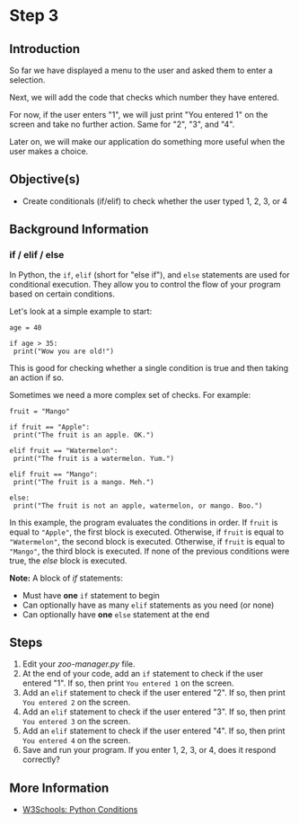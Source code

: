 # Step 3

## Introduction

So far we have displayed a menu to the user and asked them to enter a selection.

Next, we will add the code that checks which number they have entered.

For now, if the user enters "1", we will just print "You entered 1" on the screen and take no further action. Same for "2", "3", and "4".

Later on, we will make our application do something more useful when the user makes a choice.

## Objective(s)

- Create conditionals (if/elif) to check whether the user typed 1, 2, 3, or 4

## Background Information

### if / elif / else

In Python, the `if`, `elif` (short for "else if"), and `else` statements are used for conditional execution. They allow you to control the flow of your program based on certain conditions.

Let's look at a simple example to start:

```
age = 40

if age > 35:
 print("Wow you are old!")
```

This is good for checking whether a single condition is true and then taking an action if so.

Sometimes we need a more complex set of checks. For example:

```
fruit = "Mango"

if fruit == "Apple":
 print("The fruit is an apple. OK.")

elif fruit == "Watermelon":
 print("The fruit is a watermelon. Yum.")

elif fruit == "Mango":
 print("The fruit is a mango. Meh.")

else:
 print("The fruit is not an apple, watermelon, or mango. Boo.")
```

In this example, the program evaluates the conditions in order. If `fruit` is equal to `"Apple"`, the first block is executed. Otherwise, if `fruit` is equal to `"Watermelon"`, the second block is executed. Otherwise, if `fruit` is equal to `"Mango"`, the third block is executed. If none of the previous conditions were true, the *else* block is executed.

**Note:** A block of *if* statements:

- Must have **one** `if` statement to begin
- Can optionally have as many `elif` statements as you need (or none)
- Can optionally have **one** `else` statement at the end

## Steps

1. Edit your *zoo-manager.py* file.
2. At the end of your code, add an `if` statement to check if the user entered "1". If so, then print `You entered 1` on the screen.
3. Add an `elif` statement to check if the user entered "2". If so, then print `You entered 2` on the screen.
4. Add an `elif` statement to check if the user entered "3". If so, then print `You entered 3` on the screen.
5. Add an `elif` statement to check if the user entered "4". If so, then print `You entered 4` on the screen.
6. Save and run your program. If you enter 1, 2, 3, or 4, does it respond correctly?

## More Information

- [W3Schools: Python Conditions](https://www.w3schools.com/python/python_conditions.asp)

